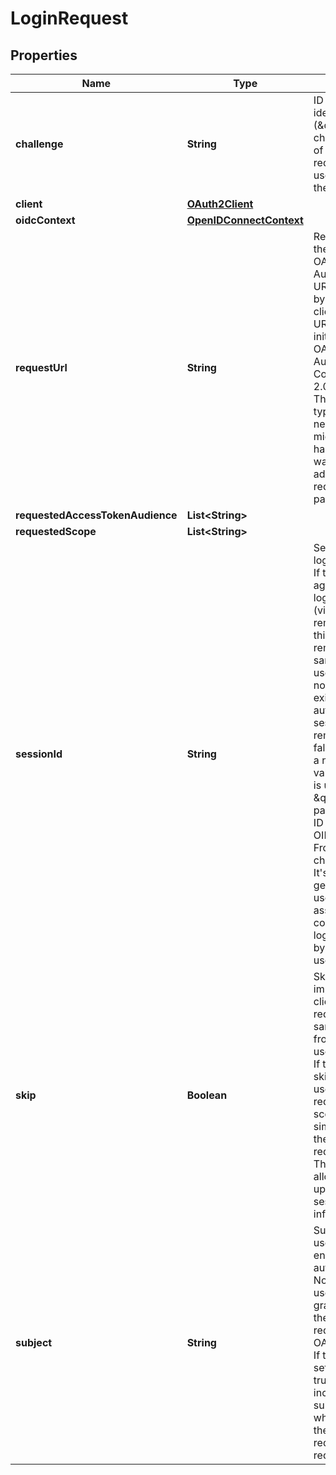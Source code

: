 

# LoginRequest


## Properties

| Name | Type | Description | Notes |
|------------ | ------------- | ------------- | -------------|
|**challenge** | **String** | ID is the identifier (\&quot;login challenge\&quot;) of the login request. It is used to identify the session. |  |
|**client** | [**OAuth2Client**](OAuth2Client.md) |  |  |
|**oidcContext** | [**OpenIDConnectContext**](OpenIDConnectContext.md) |  |  [optional] |
|**requestUrl** | **String** | RequestURL is the original OAuth 2.0 Authorization URL requested by the OAuth 2.0 client. It is the URL which initiates the OAuth 2.0 Authorization Code or OAuth 2.0 Implicit flow. This URL is typically not needed, but might come in handy if you want to deal with additional request parameters. |  |
|**requestedAccessTokenAudience** | **List&lt;String&gt;** |  |  |
|**requestedScope** | **List&lt;String&gt;** |  |  |
|**sessionId** | **String** | SessionID is the login session ID. If the user-agent reuses a login session (via cookie / remember flag) this ID will remain the same. If the user-agent did not have an existing authentication session (e.g. remember is false) this will be a new random value. This value is used as the \&quot;sid\&quot; parameter in the ID Token and in OIDC Front-/Back- channel logout. It&#39;s value can generally be used to associate consecutive login requests by a certain user. |  [optional] |
|**skip** | **Boolean** | Skip, if true, implies that the client has requested the same scopes from the same user previously. If true, you can skip asking the user to grant the requested scopes, and simply forward the user to the redirect URL.  This feature allows you to update / set session information. |  |
|**subject** | **String** | Subject is the user ID of the end-user that authenticated. Now, that end user needs to grant or deny the scope requested by the OAuth 2.0 client. If this value is set and &#x60;skip&#x60; is true, you MUST include this subject type when accepting the login request, or the request will fail. |  |



